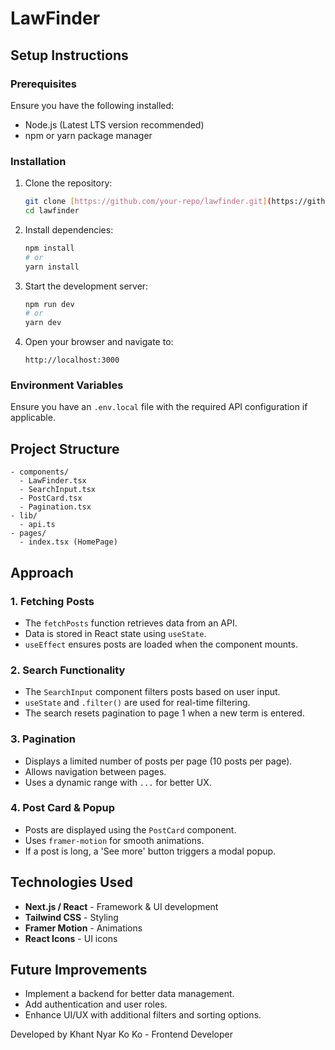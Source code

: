 # LawFinder

## Setup Instructions

### Prerequisites

Ensure you have the following installed:

- Node.js (Latest LTS version recommended)
- npm or yarn package manager

### Installation

1. Clone the repository:
   ```sh
   git clone [https://github.com/your-repo/lawfinder.git](https://github.com/Khant-Nyar-Ko-Ko/Law-Finder.git)
   cd lawfinder
   ```
2. Install dependencies:
   ```sh
   npm install
   # or
   yarn install
   ```
3. Start the development server:
   ```sh
   npm run dev
   # or
   yarn dev
   ```
4. Open your browser and navigate to:
   ```
   http://localhost:3000
   ```

### Environment Variables

Ensure you have an `.env.local` file with the required API configuration if applicable.

## Project Structure

```
- components/
  - LawFinder.tsx
  - SearchInput.tsx
  - PostCard.tsx
  - Pagination.tsx
- lib/
  - api.ts
- pages/
  - index.tsx (HomePage)
```

## Approach

### 1. **Fetching Posts**

- The `fetchPosts` function retrieves data from an API.
- Data is stored in React state using `useState`.
- `useEffect` ensures posts are loaded when the component mounts.

### 2. **Search Functionality**

- The `SearchInput` component filters posts based on user input.
- `useState` and `.filter()` are used for real-time filtering.
- The search resets pagination to page 1 when a new term is entered.

### 3. **Pagination**

- Displays a limited number of posts per page (10 posts per page).
- Allows navigation between pages.
- Uses a dynamic range with `...` for better UX.

### 4. **Post Card & Popup**

- Posts are displayed using the `PostCard` component.
- Uses `framer-motion` for smooth animations.
- If a post is long, a 'See more' button triggers a modal popup.

## Technologies Used

- **Next.js / React** - Framework & UI development
- **Tailwind CSS** - Styling
- **Framer Motion** - Animations
- **React Icons** - UI icons

## Future Improvements

- Implement a backend for better data management.
- Add authentication and user roles.
- Enhance UI/UX with additional filters and sorting options.

Developed by Khant Nyar Ko Ko - Frontend Developer

